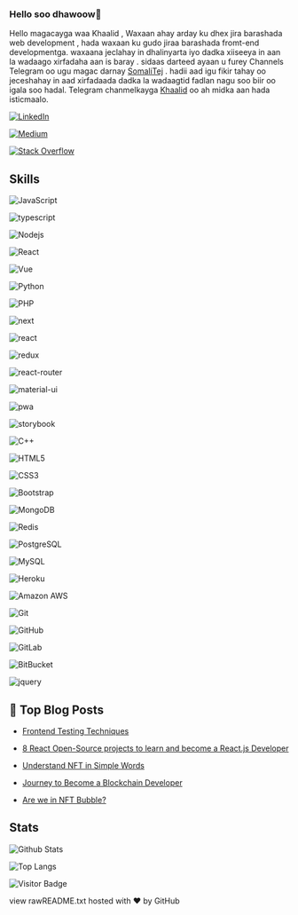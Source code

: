 ### Hello soo dhawoow👋

Hello magacayga waa Khaalid , Waxaan ahay arday ku dhex jira barashada web development , hada waxaan ku gudo jiraa barashada fromt-end developmentga.
waxaana jeclahay in dhalinyarta iyo dadka xiiseeya in aan la wadaago xirfadaha aan is baray .
sidaas darteed ayaan u furey Channels Telegram oo ugu magac darnay [SomaliTej](https://t.me/somali_tech) .
hadii aad igu fikir tahay oo jeceshahay in aad xirfadaada dadka la wadaagtid fadlan nagu soo biir oo igala soo hadal.
Telegram chanmelkayga [Khaalid](https://t.me/mohamett_updywahab) oo ah midka aan hada isticmaalo.

[![LinkedIn](https://img.shields.io/badge/linkedin-%230077B5.svg?style=for-the-badge&logo=linkedin&logoColor=white)](https://www.linkedin.com/in/muhammad-adeel-9ba19951/)

[![Medium](https://img.shields.io/badge/Medium-12100E?style=for-the-badge&logo=medium&logoColor=white)](https://medium.com/@muhammad-adeel-91)

[![Stack Overflow](https://img.shields.io/badge/-Stackoverflow-FE7A16?style=for-the-badge&logo=stack-overflow&logoColor=white)](https://stackoverflow.com/users/5650328/adeel)

## Skills

![JavaScript](https://img.shields.io/badge/-JavaScript-black?style=flat-square&logo=javascript)

![typescript](https://img.shields.io/badge/TypeScript-3178C6?style=flat-square&logo=typescript&logoColor=white)

![Nodejs](https://img.shields.io/badge/-Nodejs-black?style=flat-square&logo=Node.js)

![React](https://img.shields.io/badge/-React-black?style=flat-square&logo=react)

![Vue](https://img.shields.io/badge/-Vuejs-black?style=flat-square&logo=Vue.js)

![Python](https://img.shields.io/badge/-Python-black?style=flat-square&logo=Python)

![PHP](https://img.shields.io/badge/-Php-black?style=flat-square&logo=Php)

![next](https://img.shields.io/badge/Next-000000?style=flat-square&logo=nextdotjs&logoColor=FFFFFF)

![react](https://img.shields.io/badge/React-20232A?style=flat-square&logo=react&logoColor=61DAFB)

![redux](https://img.shields.io/badge/Redux-593D88?style=flat-square&logo=redux&logoColor=white)

![react-router](https://img.shields.io/badge/React_Router-CA4245?style=flat-square&logo=react-router&logoColor=white)

![material-ui](https://img.shields.io/badge/Material_UI-0081CB?style=flat-square&logo=mui&logoColor=white)

![pwa](https://img.shields.io/badge/Progressive_Web_App-4285F4?style=flat-square&logo=googlechrome&logoColor=white)

![storybook](https://img.shields.io/badge/storybook-FF4785?style=flat-square&logo=storybook&logoColor=white)

![C++](https://img.shields.io/badge/-C++-00599C?style=flat-square&logo=c)

![HTML5](https://img.shields.io/badge/-HTML5-E34F26?style=flat-square&logo=html5&logoColor=white)

![CSS3](https://img.shields.io/badge/-CSS3-1572B6?style=flat-square&logo=css3)

![Bootstrap](https://img.shields.io/badge/-Bootstrap-563D7C?style=flat-square&logo=bootstrap)

![MongoDB](https://img.shields.io/badge/-MongoDB-black?style=flat-square&logo=mongodb)

![Redis](https://img.shields.io/badge/-Redis-black?style=flat-square&logo=Redis)

![PostgreSQL](https://img.shields.io/badge/-PostgreSQL-336791?style=flat-square&logo=postgresql)

![MySQL](https://img.shields.io/badge/-MySQL-black?style=flat-square&logo=mysql)

![Heroku](https://img.shields.io/badge/-Heroku-430098?style=flat-square&logo=heroku)

![Amazon AWS](https://img.shields.io/badge/Amazon%20AWS-232F3E?style=flat-square&logo=amazon-aws)

![Git](https://img.shields.io/badge/-Git-black?style=flat-square&logo=git)

![GitHub](https://img.shields.io/badge/-GitHub-181717?style=flat-square&logo=github)

![GitLab](https://img.shields.io/badge/-GitLab-FCA121?style=flat-square&logo=gitlab)

![BitBucket](https://img.shields.io/badge/-BitBucket-darkblue?style=flat-square&logo=bitbucket)

![jquery](https://img.shields.io/badge/jQuery-0769AD?style=flat-square&logo=jquery&logoColor=white)

## 📝 Top Blog Posts

-   [Frontend Testing Techniques](https://medium.com/faun/frontend-testing-techniques-71f1cfebe917)

-   [8 React Open-Source projects to learn and become a React.js Developer](https://medium.com/datadriveninvestor/8-react-open-source-projects-to-learn-and-become-a-react-js-developer-8376107730c4)

-   [Understand NFT in Simple Words](https://medium.com/coinmonks/understand-nft-in-simple-words-2df9ce3fa4fb)

-   [Journey to Become a Blockchain Developer](https://medium.com/coinmonks/journey-to-become-a-blockchain-developer-ae31d062eb3a)

-   [Are we in NFT Bubble?](https://medium.com/coinmonks/are-we-in-nft-bubble-8a763f25b760)

## Stats

![Github Stats](https://github-readme-stats.vercel.app/api?username=Adeel91&count_private=true&show_icons=true&include_all_commits=true&theme=prussian&layout=compact)

![Top Langs](https://github-readme-stats.vercel.app/api/top-langs/?username=Adeel91&hide=TeX&layout=compact&theme=prussian)

![Visitor Badge](https://visitor-badge.laobi.icu/badge?page_id=Adeel91.Adeel91)

view rawREADME.txt hosted with ❤ by GitHub
